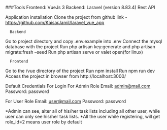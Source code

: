 ###Tools
Frontend: VueJs 3
Backend: Laravel (version 8.83.4)
Rest API

Application installation
Clone the project from github link - https://github.com/KaisarJamil/laravel_vue_app

      Backend
Go to project directory and copy .env.example into .env
Connect the mysql database with the project
Run php artisan key:generate and php artisan migrate:fresh –seed
Run php artisan serve or valet open(for linux)

      Frontend
Go to the /vue directory of the project
Run npm install 
Run npm run dev
Access the project in browser from http://localhost:3000/

Default Credentials For Login
For Admin Role
Email: admin@mail.com
Password: password

For User Role
Email: user@mail.com
Password: password

*Admin can see, alter all of his/her task lists including all other user, while user can only see his/her task lists. 
*All the user while registering, will get role_id=2 means user role by default 
